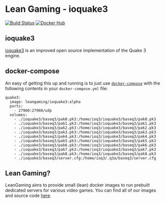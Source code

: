 # Lean Gaming - ioquake3

[![Build Status](https://travis-ci.org/leangaming/ioquake3.svg?branch=master)](https://travis-ci.org/leangaming/ioquake3)
[![Docker Hub](https://img.shields.io/docker/pulls/leangaming/ioquake3.svg)](https://hub.docker.com/r/leangaming/ioquake3)

## ioquake3

[ioquake3](https://ioquake3.org/) is an improved open source implementation of the Quake 3 engine.

## docker-compose

An easy of getting this up and running is to just use [`docker-compose`](https://docs.docker.com/compose/overview/) with the following contents in your `docker-compose.yml` file:

```
quake3:
  image: leangaming/ioquake3:alpha
  ports:
    - 27960:27960/udp
  volumes:
    - ./ioquake3/baseq3/pak0.pk3:/home/ioq3/ioquake3/baseq3/pak0.pk3
    - ./ioquake3/baseq3/pak1.pk3:/home/ioq3/ioquake3/baseq3/pak1.pk3
    - ./ioquake3/baseq3/pak2.pk3:/home/ioq3/ioquake3/baseq3/pak2.pk3
    - ./ioquake3/baseq3/pak3.pk3:/home/ioq3/ioquake3/baseq3/pak3.pk3
    - ./ioquake3/baseq3/pak4.pk3:/home/ioq3/ioquake3/baseq3/pak4.pk3
    - ./ioquake3/baseq3/pak5.pk3:/home/ioq3/ioquake3/baseq3/pak5.pk3
    - ./ioquake3/baseq3/pak6.pk3:/home/ioq3/ioquake3/baseq3/pak6.pk3
    - ./ioquake3/baseq3/pak7.pk3:/home/ioq3/ioquake3/baseq3/pak7.pk3
    - ./ioquake3/baseq3/pak8.pk3:/home/ioq3/ioquake3/baseq3/pak8.pk3
    - ./ioquake3/baseq3/server.cfg:/home/ioq3/.q3a/baseq3/server.cfg
```

## Lean Gaming?

LeanGaming aims to provide small (lean) docker images to run prebuilt dedicated servers for various video games. You can find all of our images and source code [here](https://github.com/leangaming).
